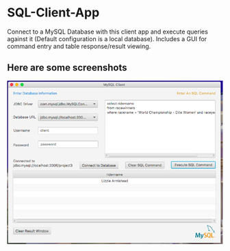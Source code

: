 SQL-Client-App
==============
Connect to a MySQL Database with this client app and execute queries against it (Default configuration is a local database). Includes a GUI for command entry and table response/result viewing.

## Here are some screenshots

![Alt text](/1.png?raw=true "Title")
